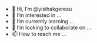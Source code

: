 - 👋 Hi, I’m @yisihakgeresu
- 👀 I’m interested in ...
- 🌱 I’m currently learning ...
- 💞️ I’m looking to collaborate on ...
- 📫 How to reach me ...

<!---
yisihakgeresu/yisihakgeresu is a ✨ special ✨ repository because its `README.md` (this file) appears on your GitHub profile.
You can click the Preview link to take a look at your changes.
--->
